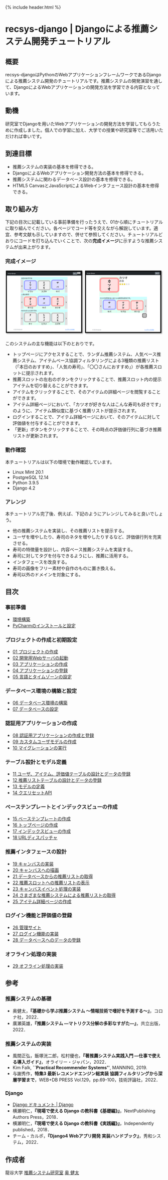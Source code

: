 {% include header.html %}

# recsys-django | Djangoによる推薦システム開発チュートリアル

## 概要

recsys-djangoはPythonのWebアプリケーションフレームワークであるDjangoによる推薦システム開発のチュートリアルです。推薦システムの開発演習を通して、DjangoによるWebアプリケーションの開発方法を学習できる内容となっています。

## 動機

研究室でDjangoを用いたWebアプリケーションの開発方法を学習してもらうために作成しました。個人での学習に加え、大学での授業や研究室等でご活用いただければ幸いです。

## 到達目標

- 推薦システムの実装の基本を修得できる。
- DjangoによるWebアプリケーション開発方法の基本を修得できる。
- 推薦システムに関わるデータベース設計の基本を修得できる。
- HTML5 CanvasとJavaScriptによるWebインタフェース設計の基本を修得できる。

## 取り組み方

下記の目次に記載している事前準備を行ったうえで、01から順にチュートリアルに取り組んでください。各ページでコード等を交えながら解説しています。適宜、参考文献も示していますので、併せて参照してください。チュートリアルどおりにコードを打ち込んでいくことで、次の**完成イメージ**に示すような推薦システムが出来上がります。

### 完成イメージ

![インタフェース](ja/images/system_image.png)

このシステムの主な機能は以下のとおりです。
- トップページにアクセスすることで、ランダム推薦システム、人気ベース推薦システム、アイテムベース協調フィルタリングによる3種類の推薦リスト（「本日のおすすめ」、「人気の寿司」、「〇〇さんにおすすめ」）が各推薦スロットに提示されます。
- 推薦スロットの左右のボタンをクリックすることで、推薦スロット内の提示アイテムを切り替えることができます。
- アイテムをクリックすることで、そのアイテムの詳細ページを閲覧することができます。
- アイテム詳細ページにおいて、「カツオが好きな人はこんな寿司も好きです」のように、アイテム類似度に基づく推薦リストが提示されます。
- ログインすることで、アイテム詳細ページにおいて、そのアイテムに対して評価値を付与することができます。
- 「更新」ボタンをクリックすることで、その時点の評価値行列に基づき推薦リストが更新されます。

### 動作確認

本チュートリアルは以下の環境で動作確認しています。
- Linux Mint 20.1
- PostgreSQL 12.14
- Python 3.9.5
- Django 4.2

### アレンジ

本チュートリアル完了後、例えば、下記のようにアレンジしてみると良いでしょう。
- 他の推薦システムを実装し、その推薦リストを提示する。
- ユーザを増やしたり、寿司のネタを増やしたりするなど、評価値行列を充実させる。
- 寿司の特徴量を設計し、内容ベース推薦システムを実装する。
- 寿司に対してタグを付与できるようにし、推薦に活用する。
- インタフェースを改良する。
- 寿司の画像をフリー素材や自作のものに置き換える。
- 寿司以外のドメインを対象にする。

## 目次

### 事前準備
- [環境構築](ja/setup.md)
- [PyCharmのインストールと設定](ja/pycharm.md)

### プロジェクトの作成と初期設定
- [01 プロジェクトの作成](ja/01.md)
- [02 開発用Webサーバの起動](ja/02.md)
- [03 アプリケーションの作成](ja/03.md)
- [04 アプリケーションの登録](ja/04.md)
- [05 言語とタイムゾーンの設定](ja/05.md)

### データベース環境の構築と設定
- [06 データベース環境の構築](ja/06.md)
- [07 データベースの設定](ja/07.md)

### 認証用アプリケーションの作成
- [08 認証用アプリケーションの作成と登録](ja/08.md)
- [09 カスタムユーザモデルの作成](ja/09.md)
- [10 マイグレーションの実行](ja/10.md)

### テーブル設計とモデル定義
- [11 ユーザ、アイテム、評価値テーブルの設計とデータの登録](ja/11.md)
- [12 推薦リストテーブルの設計とデータの登録](ja/12.md)
- [13 モデルの定義](ja/13.md)
- [14 クエリセットAPI](ja/14.md)

### ベーステンプレートとインデックスビューの作成
- [15 ベーステンプレートの作成](ja/15.md)
- [16 トップページの作成](ja/16.md)
- [17 インデックスビューの作成](ja/17.md)
- [18 URLディスパッチャ](ja/18.md)

### 推薦インタフェースの設計
- [19 キャンバスの実装](ja/19.md)
- [20 キャンバスへの描画](ja/20.md)
- [21 データベースからの推薦リストの取得](ja/21.md)
- [22 推薦スロットへの推薦リストの表示](ja/22.md)
- [23 キャンバスイベント処理の実装](ja/23.md)
- [24 さまざまな推薦システムによる推薦リストの取得](ja/24.md)
- [25 アイテム詳細ページの作成](ja/25.md)

### ログイン機能と評価値の登録
- [26 管理サイト](ja/26.md)
- [27 ログイン機能の実装](ja/27.md)
- [28 データベースへのデータの登録](ja/28.md)

### オフライン処理の実装
- [29 オフライン処理の実装](ja/29.md)

## 参考

### 推薦システムの基礎
- 奥健太，**『基礎から学ぶ推薦システム ～情報技術で嗜好を予測する～』**，コロナ社，2022．
- 廣瀬英雄，**『推薦システム ―マトリクス分解の多彩なすがた―』**，共立出版，2022．

### 推薦システムの実装
- 風間正弘，飯塚洸二郎，松村優也，**『著推薦システム実践入門 ―仕事で使える導入ガイド』**，オライリー・ジャパン，2022．
- Kim Falk, **``Practical Recommender Systems''**, MANNING, 2019.
- 与謝秀作，**特集3 最新レコメンドエンジン総実装 協調フィルタリングから深層学習まで**，WEB+DB PRESS Vol.129，pp.69-100，技術評論社，2022．

### Django
- [Django ドキュメント | Django](https://docs.djangoproject.com/ja/4.1/)
- 横瀬明仁，**『現場で使える Django の教科書《基礎編》』**，NextPublishing Authors Press，2018．
- 横瀬明仁，**『現場で使える Django の教科書《実践編》』**，Independently published，2018．
- チーム・カルポ，**『Django4 Webアプリ開発 実装ハンドブック』**，秀和システム，2022．

## 作成者

龍谷大学 [推薦システム研究室](https://recsyslab.org/) [奥 健太](https://okukenta.net/)

